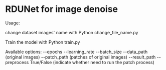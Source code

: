 # RDUNet for image denoise
 
 Usage:
 
 change dataset images' name with
 Python change_file_name.py
 
 Train the model with
 Python train.py
 
 Available options:
 --epochs
 --learning_rate
 --batch_size
 --data_path (original images)
 --patch_path (patches of original images)
 --result_path
 --preprocess True/False (indicate whether need to run the patch process)
